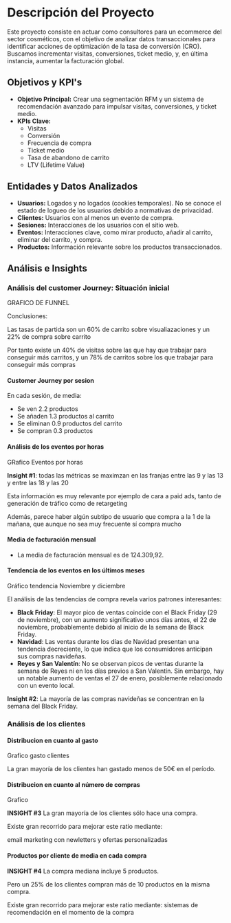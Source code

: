 # Descripción del Proyecto

Este proyecto consiste en actuar como consultores para un ecommerce del sector cosméticos, con el objetivo de analizar datos transaccionales para identificar acciones de optimización de la tasa de conversión (CRO). Buscamos incrementar visitas, conversiones, ticket medio, y, en última instancia, aumentar la facturación global.

## Objetivos y KPI's

- **Objetivo Principal:** Crear una segmentación RFM y un sistema de recomendación avanzado para impulsar visitas, conversiones, y ticket medio.
- **KPIs Clave:**
  - Visitas
  - Conversión
  - Frecuencia de compra
  - Ticket medio
  - Tasa de abandono de carrito
  - LTV (Lifetime Value)

## Entidades y Datos Analizados

- **Usuarios:** Logados y no logados (cookies temporales). No se conoce el estado de logueo de los usuarios debido a normativas de privacidad.
- **Clientes:** Usuarios con al menos un evento de compra.
- **Sesiones:** Interacciones de los usuarios con el sitio web.
- **Eventos:** Interacciones clave, como mirar producto, añadir al carrito, eliminar del carrito, y compra.
- **Productos:** Información relevante sobre los productos transaccionados.

## Análisis e Insights
 
### Análisis del customer Journey: Situación inicial 

GRAFICO DE FUNNEL 

Conclusiones:

Las tasas de partida son un 60% de carrito sobre visualiazaciones y un 22% de compra sobre carrito

Por tanto existe un 40% de visitas sobre las que hay que trabajar para conseguir más carritos, y un 78% de carritos sobre los que trabajar para conseguir más compras

#### Customer Journey por sesion 

En cada sesión, de media:

- Se ven 2.2 productos
- Se añaden 1.3 productos al carrito
- Se eliminan 0.9 productos del carrito
- Se compran 0.3 productos

#### Análisis de los eventos por horas

GRafico Eventos por horas

**Insight #1**: todas las métricas se maximzan en las franjas entre las 9 y las 13 y entre las 18 y las 20

Esta información es muy relevante por ejemplo de cara a paid ads, tanto de generación de tráfico como de retargeting

Además, parece haber algún subtipo de usuario que compra a la 1 de la mañana, que aunque no sea muy frecuente sí compra mucho

#### Media de facturación mensual 

- La media de facturación mensual es de 124.309,92.

#### Tendencia de los eventos en los últimos meses 

Gráfico tendencia Noviembre y diciembre

El análisis de las tendencias de compra revela varios patrones interesantes:

- **Black Friday**: El mayor pico de ventas coincide con el Black Friday (29 de noviembre), con un aumento significativo unos días antes, el 22 de noviembre, probablemente debido al inicio de la semana de Black Friday.
- **Navidad**: Las ventas durante los días de Navidad presentan una tendencia decreciente, lo que indica que los consumidores anticipan sus compras navideñas.
- **Reyes y San Valentín**: No se observan picos de ventas durante la semana de Reyes ni en los días previos a San Valentín. Sin embargo, hay un notable aumento de ventas el 27 de enero, posiblemente relacionado con un evento local.

**Insight #2**: La mayoría de las compras navideñas se concentran en la semana del Black Friday.

### Análisis de los clientes 

#### Distribucion en cuanto al gasto 

Grafico gasto clientes 

La gran mayoría de los clientes han gastado menos de 50€ en el período.

#### Distribucion en cuanto al número de compras

Grafico 

**INSIGHT #3** La gran mayoría de los clientes sólo hace una compra.

Existe gran recorrido para mejorar este ratio mediante:

email marketing con newletters y ofertas personalizadas

#### Productos por cliente de media en cada compra

**INSIGHT #4** La compra mediana incluye 5 productos.

Pero un 25% de los clientes compran más de 10 productos en la misma compra.

Existe gran recorrido para mejorar este ratio mediante: sistemas de recomendación en el momento de la compra
